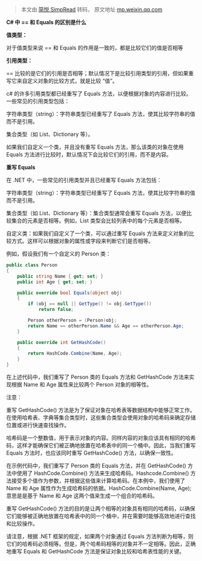 > 本文由 [简悦 SimpRead](http://ksria.com/simpread/) 转码， 原文地址 [mp.weixin.qq.com](https://mp.weixin.qq.com/s?__biz=Mzg2MjUzMzcyOA==&mid=2247484127&idx=1&sn=0353a566bc7bec28d5866ba4cdcd96cf&chksm=ce0723d0f970aac68b201c55b770c9c2f72c53fc78b025bbc02c5ca4ebce3102272d48dbf46b&scene=178&cur_album_id=3242994881078460418#rd)

**C# 中 == 和 Equals 的区别是什么**

**值类型：**

对于值类型来说 == 和 Equals 的作用是一致的，都是比较它们的值是否相等

**引用类型：**

== 比较的是它们的引用是否相等；默认情况下是比较引用类型的引用，但如果重写它来自定义对象的比较方式，就是比较 “值”。

c# 的许多引用类型都已经重写了 Equals 方法，以便根据对象的内容进行比较。一些常见的引用类型包括：

字符串类型（string）：字符串类型已经重写了 Equals 方法，使其比较字符串的值而不是引用。

集合类型（如 List、Dictionary 等）。

如果我们自定义一个类，并且没有重写 Equals 方法，那么该类的对象在使用 Equals 方法进行比较时，默认情况下会比较它们的引用，而不是内容。

**重写 Equals**

在 .NET 中，一些常见的引用类型并且已经重写 Equals 方法包括：

字符串类型（string）：字符串类型已经重写了 Equals 方法，使其比较字符串的值而不是引用。

集合类型（如 List、Dictionary 等）：集合类型通常会重写 Equals 方法，以便比较集合的元素是否相等。例如，List 类型会比较列表中的每个元素是否相等。

自定义类：如果我们自定义了一个类，可以通过重写 Equals 方法来定义对象的比较方式。这样可以根据对象的属性或字段来判断它们是否相等。

例如，假设我们有一个自定义的 Person 类：

```c#
public class Person
{
    public string Name { get; set; }
    public int Age { get; set; }

    public override bool Equals(object obj)
    {
        if (obj == null || GetType() != obj.GetType())
            return false;

        Person otherPerson = (Person)obj;
        return Name == otherPerson.Name && Age == otherPerson.Age;
    }

    public override int GetHashCode()
    {
        return HashCode.Combine(Name, Age);
    }
}
```

在上述代码中，我们重写了 Person 类的 Equals 方法和 GetHashCode 方法来实现根据 Name 和 Age 属性来比较两个 Person 对象的相等性。

注意：

重写 GetHashCode() 方法是为了保证对象在哈希表等数据结构中能够正常工作。在使用哈希表、字典等集合类型时，这些集合类型会使用对象的哈希码来确定存储位置或进行快速查找操作。

哈希码是一个整数值，用于表示对象的内容。同样内容的对象应该具有相同的哈希码，这样才能确保它们被正确地放置在哈希表中的同一个桶中。因此，当我们重写 Equals 方法时，也应该同时重写 GetHashCode() 方法，以确保一致性。

在示例代码中，我们重写了 Person 类的 Equals 方法，并在 GetHashCode() 方法中使用了 HashCode.Combine() 方法来生成哈希码。Hashcode.Combine() 方法接受多个值作为参数，并根据这些值来计算哈希码。在本例中，我们使用了 Name 和 Age 属性作为生成哈希码的依据。HashCode.Combine(Name, Age); 意思是是基于 Name 和 Age 这两个值来生成一个组合的哈希码。

重写 GetHashCode() 方法的目的是让两个相等的对象具有相同的哈希码，以确保它们能够被正确地放置在哈希表中的同一个桶中，并在需要时能够高效地进行查找和比较操作。

请注意，根据 .NET 框架的规定，如果两个对象通过 Equals 方法判断为相等，则它们的哈希码必须相等。但是，两个哈希码相等的对象并不一定相等。因此，正确地重写 Equals 和 GetHashCode 方法是保证对象比较和哈希表性能的关键。